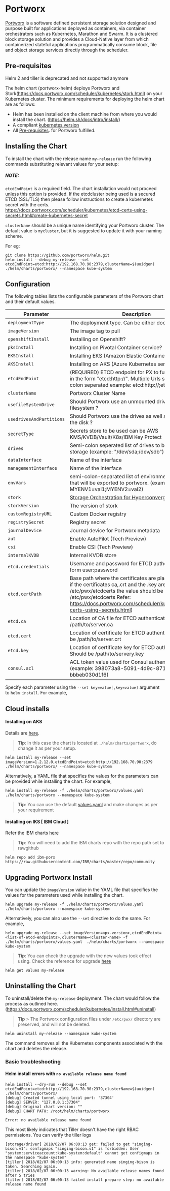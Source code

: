 # Portworx

[Portworx](https://portworx.com/) is a software defined persistent storage solution designed and purpose built for applications deployed as containers, via container orchestrators such as Kubernetes, Marathon and Swarm. It is a clustered block storage solution and provides a Cloud-Native layer from which containerized stateful applications programmatically consume block, file and object storage services directly through the scheduler.

## Pre-requisites

Helm 2 and tiller is deprecated and not supported anymore

The helm chart (portworx-helm) deploys Portworx and Stork(https://docs.portworx.com/scheduler/kubernetes/stork.html) on your Kubernetes cluster. The minimum requirements for deploying the helm chart are as follows:


- Helm has been installed on the client machine from where you would install the chart. (https://helm.sh/docs/intro/install/)
- A compliant [kubernetes version](https://docs.portworx.com/portworx-install-with-kubernetes/)
- All [Pre-requisites](https://docs.portworx.com/start-here-installation/). for Portworx fulfilled.

## Installing the Chart

To install the chart with the release name `my-release` run the following commands substituting relevant values for your setup:

##### NOTE:
`etcdEndPoint` is a required field. The chart installation would not proceed unless this option is provided.
If the etcdcluster being used is a secured ETCD (SSL/TLS) then please follow instructions to create a kubernetes secret with the certs. https://docs.portworx.com/scheduler/kubernetes/etcd-certs-using-secrets.html#create-kubernetes-secret


`clusterName` should be a unique name identifying your Portworx cluster. The default value is `mycluster`, but it is suggested to update it with your naming scheme.

For eg:
```
git clone https://github.com/portworx/helm.git
helm install --debug my-release --set etcdEndPoint=etcd:http://192.168.70.90:2379,clusterName=$(uuidgen) ./helm/charts/portworx/ --namespace kube-system
```

## Configuration

The following tables lists the configurable parameters of the Portworx chart and their default values.

| Parameter | Description |
|--------------------------|-------------------------------------------------------------------------------------------------------------------------------------------------------------------------------------------------------------------------------------------------------------------|
| `deploymentType` | The deployment type. Can be either docker/oci |
| `imageVersion` | The image tag to pull |
| `openshiftInstall` | Installing on Openshift? |
| `pksInstall` | Installing on Pivotal Container service? |
| `EKSInstall` | Installing EKS (Amazon Elastic Container service) |
| `AKSInstall` | Installing on AKS (Azure Kubernetes service) |
| `etcdEndPoint` | (REQUIRED) ETCD endpoint for PX to function properly in the form "etcd:http://<your-etcd-endpoint>". Multiple Urls should be semi-colon seperated example: etcd:http://<your-etcd-endpoint1>;etcd:http://<your-etcd-endpoint2> |
| `clusterName` | Portworx Cluster Name |
| `usefileSystemDrive` | Should Portworx use an unmounted drive even with a filesystem ? |
| `usedrivesAndPartitions` | Should Portworx use the drives as well as partitions on the disk ? |
| `secretType` | Secrets store to be used can be AWS KMS/KVDB/Vault/K8s/IBM Key Protect |
| `drives` | Semi-colon seperated list of drives to be used for storage (example: "/dev/sda;/dev/sdb") |
| `dataInterface` | Name of the interface <ethX> |
| `managementInterface` | Name of the interface <ethX> |
| `envVars` | semi-colon-separated list of environment variables that will be exported to portworx. (example: MYENV1=val1;MYENV2=val2) |
| `stork` | [Storage Orchestration for Hyperconvergence](https://github.com/libopenstorage/stork). |
| `storkVersion` | The version of stork |
| `customRegistryURL` | Custom Docker registry |
| `registrySecret` | Registry secret |
| `journalDevice` | Journal device for Portworx metadata |
| `aut` | Enable AutoPilot (Tech Preview) |
| `csi` | Enable CSI (Tech Preview) |
| `internalKVDB` | Internal KVDB store |
| `etcd.credentials` | Username and password for ETCD authentication in the form user:password |
| `etcd.certPath` | Base path where the certificates are placed. (example: if the certificates ca,.crt and the .key are in /etc/pwx/etcdcerts the value should be provided as /etc/pwx/etcdcerts Refer: https://docs.portworx.com/scheduler/kubernetes/etcd-certs-using-secrets.html) |
| `etcd.ca` | Location of CA file for ETCD authentication. Should be /path/to/server.ca |
| `etcd.cert` | Location of certificate for ETCD authentication. Should be /path/to/server.crt |
| `etcd.key` | Location of certificate key for ETCD authentication Should be /path/to/servery.key |
| `consul.acl` | ACL token value used for Consul authentication. (example: 398073a8-5091-4d9c-871a-bbbeb030d1f6) |

Specify each parameter using the `--set key=value[,key=value]` argument to `helm install`. For example,

## Cloud installs

#### Installing on AKS 

Details are [here](https://docs.portworx.com/portworx-install-with-kubernetes/cloud/azure/aks/2-deploy-px/).

> **Tip**: In this case the chart is located at `./helm/charts/portworx`, do change it as per your setup.
```
helm install my-release --set imageVersion=1.2.12.0,etcdEndPoint=etcd:http://192.168.70.90:2379 ./helm/charts/portworx/ --namespace kube-system
```

Alternatively, a YAML file that specifies the values for the parameters can be provided while installing the chart. For example,
```
helm install my-release -f ./helm/charts/portworx/values.yaml ./helm/charts/portworx --namespace kube-system
```
> **Tip**: You can use the default [values.yaml](values.yaml) and make changes as per your requirement

#### Installing on IKS [ IBM Cloud ] 

Refer the IBM charts [here](https://github.com/IBM/charts/tree/master/community/portworx)

> **Tip**: You will need to add the IBM charts repo with the repo path set to rawgithub
```
helm repo add ibm-porx https://raw.githubusercontent.com/IBM/charts/master/repo/community
```

## Upgrading Portworx Install

You can update the `imageVersion` value in the YAML file that specifies the values for the parameters used while installing the chart.
```
helm upgrade my-release -f ./helm/charts/portworx/values.yaml ./helm/charts/portworx --namespace kube-system
```

Alternatively, you can also use the `--set` directive to do the same. For example,
```
helm upgrade my-release --set imageVersion=<px-version>,etcdEndPoint=<list-of-etcd-endpoints>,clusterName=<cluster-name> -f ./helm/charts/portworx/values.yaml  ./helm/charts/portworx --namespace kube-system
```

> **Tip**: You can check the upgrade with the new values took effect using. Check the reference for upgrade [here](https://v2.helm.sh/docs/using_helm/#helm-upgrade-and-helm-rollback-upgrading-a-release-and-recovering-on-failure)
```
helm get values my-release
```

## Uninstalling the Chart

To uninstall/delete the `my-release` deployment:
The chart would follow the process as outlined here. (https://docs.portworx.com/scheduler/kubernetes/install.html#uninstall)

> **Tip** > The Portworx configuration files under `/etc/pwx/` directory are preserved, and will not be deleted.

```
helm uninstall my-release --namespace kube-system
```
The command removes all the Kubernetes components associated with the chart and deletes the release.

### Basic troubleshooting

#### Helm install errors with `no available release name found`

```
helm install --dry-run --debug --set etcdEndPoint=etcd:http://192.168.70.90:2379,clusterName=$(uuidgen) ./helm/charts/portworx/
[debug] Created tunnel using local port: '37304'
[debug] SERVER: "127.0.0.1:37304"
[debug] Original chart version: ""
[debug] CHART PATH: /root/helm/charts/portworx

Error: no available release name found
```
This most likely indicates that Tiller doesn't have the right RBAC permissions.
You can verify the tiller logs
```
[storage/driver] 2018/02/07 06:00:13 get: failed to get "singing-bison.v1": configmaps "singing-bison.v1" is forbidden: User "system:serviceaccount:kube-system:default" cannot get configmaps in the namespace "kube-system"
[tiller] 2018/02/07 06:00:13 info: generated name singing-bison is taken. Searching again.
[tiller] 2018/02/07 06:00:13 warning: No available release names found after 5 tries
[tiller] 2018/02/07 06:00:13 failed install prepare step: no available release name found
```



